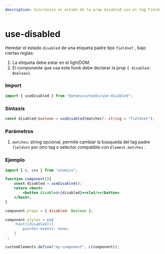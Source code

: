 ```yaml
---
description: Sincroniza el estado de la prop disabled con el tag fieldset
---
```


# use-disabled

Heredar el estado  `disabled` de una etiqueta padre tipo `fieldset` , bajo ciertas reglas:

1. La etiqueta debe estar en el lightDOM.
2. El componente que usa este hook debe declarar la prop `{ disabled: Boolean}`.

### Import

```javascript
import { useDisabled } from "@atomico/hooks/use-disabled";
```

### Sintaxis 

```typescript
const disabled:boolean = useDisabled(matches?: string = "fieldset");
```

### Parámetros

1. `matches`: string opcional, permite cambiar la búsqueda del tag padre `fieldset` por otro tag o selector compatible con `Element.matches` .

### Ejemplo

```jsx
import { c, css } from "atomico";

function component(){
    const disabled = useDisabled();
    return <host>
        <button disabled={disabled}><slot/></button>
    </host>;
}

component.props = { disabled: Boolean };

component.styles = css`
    :host([disabled]){
        pointer-events: none;
    }
`;

customElements.define("my-component", c(component));
```



